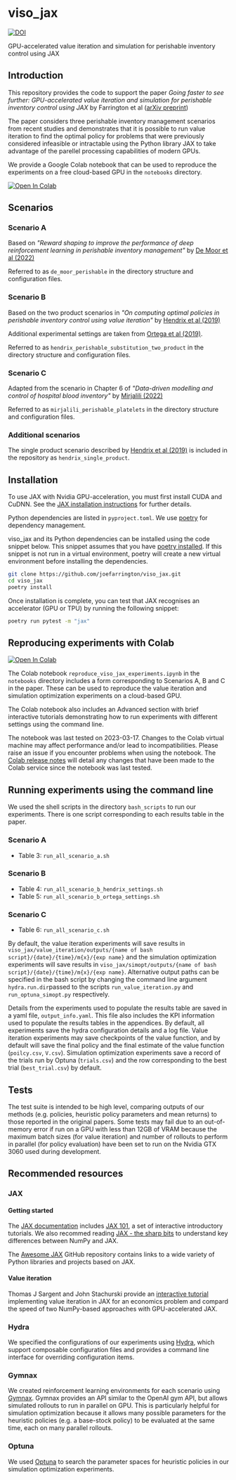 # viso_jax

[![DOI](https://zenodo.org/badge/585950157.svg)](https://zenodo.org/badge/latestdoi/585950157)

GPU-accelerated value iteration and simulation for perishable inventory control using JAX

## Introduction

This repository provides the code to support the paper <i>Going faster to see further: GPU-accelerated value iteration and simulation for perishable inventory control using JAX</i> by Farrington et al ([arXiv preprint](https://arxiv.org/abs/2303.10672))

The paper considers three perishable inventory management scenarios from recent studies and demonstrates that it is possible to run value iteration to find the optimal policy for problems that were previously considered infeasible or intractable using the Python library JAX to take advantage of the parellel processing capabilities of modern GPUs. 

We provide a Google Colab notebook that can be used to reproduce the experiments on a free cloud-based GPU in the `notebooks` directory.

[![Open In Colab](https://colab.research.google.com/assets/colab-badge.svg)](https://colab.research.google.com/github/joefarrington/viso_jax/blob/main/notebooks/reproduce_viso_jax_experiments.ipynb) 

## Scenarios

### Scenario A

Based on <i>"Reward shaping to improve the performance of deep reinforcement learning in perishable inventory management"</i> by [De Moor et al (2022)](https://doi.org/10.1016/j.ejor.2021.10.045)

Referred to as `de_moor_perishable` in the directory structure and configuration files. 

### Scenario B

Based on the two product scenarios in <i>"On computing optimal policies in perishable inventory control using value iteration"</i> by [Hendrix et al (2019)](https://doi.org/10.1002/cmm4.1027)

Additional experimental settings are taken from [Ortega et al (2019)](https://doi.org/10.1007/s11227-018-2692-z).

Referred to as `hendrix_perishable_substitution_two_product` in the directory structure and configuration files. 

### Scenario C

Adapted from the scenario in Chapter 6 of <i>"Data-driven modelling and control of hospital blood inventory"</i> by [Mirjalili (2022)](https://tspace.library.utoronto.ca/bitstream/1807/124976/1/Mirjalili_Mahdi_202211_PhD_thesis.pdf)

Referred to as `mirjalili_perishable_platelets` in the directory structure and configuration files. 

### Additional scenarios

The single product scenario described by [Hendrix et al (2019)](https://doi.org/10.1002/cmm4.1027) is included in the repository as `hendrix_single_product`. 

## Installation

To use JAX with Nvidia GPU-acceleration, you must first install CUDA and CuDNN. See the [JAX installation instructions](https://github.com/google/jax#installation) for further details.

Python dependencies are listed in `pyproject.toml`. We use [poetry](https://python-poetry.org/docs/) for dependency management.

viso_jax and its Python dependencies can be installed using the code snippet below. This snippet assumes that you have [poetry installed](https://python-poetry.org/docs/#installation). If this snippet is not run in a virtual environment, poetry will create a new virtual environment before installing the dependencies.

```bash
git clone https://github.com/joefarrington/viso_jax.git
cd viso_jax
poetry install
```

Once installation is complete, you can test that JAX recognises an accelerator (GPU or TPU) by running the following snippet:

```bash
poetry run pytest -m "jax"
```

## Reproducing experiments with Colab

[![Open In Colab](https://colab.research.google.com/assets/colab-badge.svg)](https://colab.research.google.com/github/joefarrington/viso_jax/blob/main/notebooks/reproduce_viso_jax_experiments.ipynb)

The Colab notebook `reproduce_viso_jax_experiments.ipynb` in the `notebooks` directory includes a form corresponding to Scenarios A, B and C in the paper. These can be used to reproduce the value iteration and simulation optimization experiments on a cloud-based GPU. 

The Colab notebook also includes an Advanced section with brief interactive tutorials demonstrating how to run experiments with different settings using the command line. 

The notebook was last tested on 2023-03-17. Changes to the Colab virtual machine may affect performance and/or lead to incompatibilities. Please raise an issue if you encounter problems when using the notebook. The [Colab release notes](https://colab.research.google.com/notebooks/relnotes.ipynb) will detail any changes that have been made to the Colab service since the notebook was last tested. 

## Running experiments using the command line

We used the shell scripts in the directory `bash_scripts` to run our experiments. There is one script corresponding to each results table in the paper. 

### Scenario A
* Table 3: `run_all_scenario_a.sh`

### Scenario B
* Table 4: `run_all_scenario_b_hendrix_settings.sh`
* Table 5: `run_all_scenario_b_ortega_settings.sh`

### Scenario C
* Table 6: `run_all_scenario_c.sh`

By default, the value iteration experiments will save results in `viso_jax/value_iteration/outputs/{name of bash script}/{date}/{time}/m{x}/{exp name}` and the simulation optimization experiments will save results in `viso_jax/simopt/outputs/{name of bash script}/{date}/{time}/m{x}/{exp name}`. Alternative output paths can be specified in the bash script by changing the command line argument `hydra.run.dir`passed to the scripts `run_value_iteration.py` and `run_optuna_simopt.py` respectively. 

Details from the experiments used to populate the results table are saved in a yaml file, `output_info.yaml`. This file also includes the KPI information used to populate the results tables in the appendices. By default, all experiments save the hydra configuration details and a log file. Value iteration experiments may save checkpoints of the value function, and by default will save the final policy and the final estimate of the value function (`poilcy.csv`, `V.csv`). Simulation optimization experiments save a record of the trials run by Optuna (`trials.csv`) and the row corresponding to the best trial (`best_trial.csv`) by default.  


## Tests

The test suite is intended to be high level, comparing outputs of our methods (e.g. policies, heuristic policy parameters and mean returns) to those reported in the original papers. Some tests may fail due to an out-of-memory error if run on a GPU with less than 12GB of VRAM because the maximum batch sizes (for value iteration) and number of rollouts to perform in parallel (for policy evaluation) have been set to run on the Nvidia GTX 3060 used during development. 

## Recommended resources

### JAX

#### Getting started

The [JAX documentation](https://jax.readthedocs.io/en/latest/index.html) includes [JAX 101](https://jax.readthedocs.io/en/latest/jax-101/index.html), a set of interactive introductory tutorials. We also recommed reading [JAX - the sharp bits](https://jax.readthedocs.io/en/latest/notebooks/Common_Gotchas_in_JAX.html) to understand key differences between NumPy and JAX.

The [Awesome JAX](https://github.com/n2cholas/awesome-jax) GitHub repository contains links to a wide variety of Python libraries and projects based on JAX.

#### Value iteration

Thomas J Sargent and John Stachurski provide an [interactive tutorial](https://notes.quantecon.org/submission/622ed4daf57192000f918c61) implementing value iteration in JAX for an economics problem and compard the speed of two NumPy-based approaches with GPU-accelerated JAX.

### Hydra

We specified the configurations of our experiments using [Hydra](https://hydra.cc/), which support composable configuration files and provides a command line interface for overriding configuration items.

### Gymnax

We created reinforcement learning environments for each scenario using [Gymnax](https://github.com/RobertTLange/gymnax). Gymnax provides an API similar to the OpenAI gym API, but allows simulated rollouts to run in parallel on GPU. This is particularly helpful for simulation optimization because it allows many possible parameters for the heuristic policies (e.g. a base-stock policy) to be evaluated at the same time, each on many parallel rollouts.

### Optuna

We used [Optuna](https://optuna.readthedocs.io/en/stable/) to search the parameter spaces for heuristic policies in our simulation optimization experiments.
